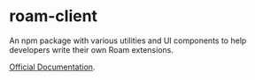 # roam-client

An npm package with various utilities and UI components to help developers write their own Roam extensions.

[Official Documentation](https://roamresearch.com/#/app/roam-depot-developers/page/mpgy3y0p2).
